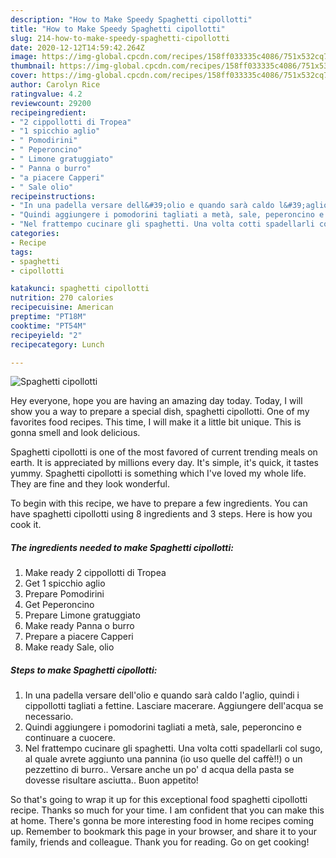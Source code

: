 ```yaml
---
description: "How to Make Speedy Spaghetti cipollotti"
title: "How to Make Speedy Spaghetti cipollotti"
slug: 214-how-to-make-speedy-spaghetti-cipollotti
date: 2020-12-12T14:59:42.264Z
image: https://img-global.cpcdn.com/recipes/158ff033335c4086/751x532cq70/spaghetti-cipollotti-recipe-main-photo.jpg
thumbnail: https://img-global.cpcdn.com/recipes/158ff033335c4086/751x532cq70/spaghetti-cipollotti-recipe-main-photo.jpg
cover: https://img-global.cpcdn.com/recipes/158ff033335c4086/751x532cq70/spaghetti-cipollotti-recipe-main-photo.jpg
author: Carolyn Rice
ratingvalue: 4.2
reviewcount: 29200
recipeingredient:
- "2 cippollotti di Tropea"
- "1 spicchio aglio"
- " Pomodirini"
- " Peperoncino"
- " Limone gratuggiato"
- " Panna o burro"
- "a piacere Capperi"
- " Sale olio"
recipeinstructions:
- "In una padella versare dell&#39;olio e quando sarà caldo l&#39;aglio, quindi i cippollotti tagliati a fettine. Lasciare macerare. Aggiungere dell&#39;acqua se necessario."
- "Quindi aggiungere i pomodorini tagliati a metà, sale, peperoncino e continuare a cuocere."
- "Nel frattempo cucinare gli spaghetti. Una volta cotti spadellarli col sugo, al quale avrete aggiunto una pannina (io uso quelle del caffè!!) o un pezzettino di burro.. Versare anche un po&#39; d acqua della pasta se dovesse risultare asciutta.. Buon appetito!"
categories:
- Recipe
tags:
- spaghetti
- cipollotti

katakunci: spaghetti cipollotti 
nutrition: 270 calories
recipecuisine: American
preptime: "PT18M"
cooktime: "PT54M"
recipeyield: "2"
recipecategory: Lunch

---
```



![Spaghetti cipollotti](https://img-global.cpcdn.com/recipes/158ff033335c4086/751x532cq70/spaghetti-cipollotti-recipe-main-photo.jpg)

Hey everyone, hope you are having an amazing day today. Today, I will show you a way to prepare a special dish, spaghetti cipollotti. One of my favorites food recipes. This time, I will make it a little bit unique. This is gonna smell and look delicious.



Spaghetti cipollotti is one of the most favored of current trending meals on earth. It is appreciated by millions every day. It's simple, it's quick, it tastes yummy. Spaghetti cipollotti is something which I've loved my whole life. They are fine and they look wonderful.


To begin with this recipe, we have to prepare a few ingredients. You can have spaghetti cipollotti using 8 ingredients and 3 steps. Here is how you cook it.

<!--inarticleads1-->

##### The ingredients needed to make Spaghetti cipollotti:

1. Make ready 2 cippollotti di Tropea
1. Get 1 spicchio aglio
1. Prepare  Pomodirini
1. Get  Peperoncino
1. Prepare  Limone gratuggiato
1. Make ready  Panna o burro
1. Prepare a piacere Capperi
1. Make ready  Sale, olio




<!--inarticleads2-->

##### Steps to make Spaghetti cipollotti:

1. In una padella versare dell&#39;olio e quando sarà caldo l&#39;aglio, quindi i cippollotti tagliati a fettine. Lasciare macerare. Aggiungere dell&#39;acqua se necessario.
1. Quindi aggiungere i pomodorini tagliati a metà, sale, peperoncino e continuare a cuocere.
1. Nel frattempo cucinare gli spaghetti. Una volta cotti spadellarli col sugo, al quale avrete aggiunto una pannina (io uso quelle del caffè!!) o un pezzettino di burro.. Versare anche un po&#39; d acqua della pasta se dovesse risultare asciutta.. Buon appetito!




So that's going to wrap it up for this exceptional food spaghetti cipollotti recipe. Thanks so much for your time. I am confident that you can make this at home. There's gonna be more interesting food in home recipes coming up. Remember to bookmark this page in your browser, and share it to your family, friends and colleague. Thank you for reading. Go on get cooking!
